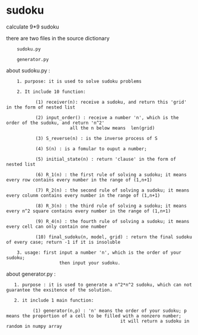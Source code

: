 # sudoku
calculate 9*9 sudoku

there are two files in the source dictionary
        
        sudoku.py
        
        generator.py

about sudoku.py :
        
        1. purpose: it is used to solve sudoku problems
        
        2. It include 10 function:
               
               (1) receiver(n): receive a sudoku, and return this 'grid' in the form of nested list 
               
               (2) input_order() : receive a number 'n', which is the order of the sudoku, and return 'n^2'
                            all the n below means  len(grid)
               
               (3) S_reverse(n) : is the inverse process of S
               
               (4) S(n) : is a fomular to ouput a number;
               
               (5) initial_state(n) : return 'clause' in the form of nested list
               
               (6) R_1(n) : the first rule of solving a sudoku; it means every row contains every number in the range of (1,n+1)
               
               (7) R_2(n) : the second rule of solving a sudoku; it means every colunm contains every number in the range of (1,n+1)
               
               (8) R_3(n) : the third rule of solving a sudoku; it means every n^2 square contains every number in the range of (1,n+1)
               
               (9) R_4(n) : the fourth rule of solving a sudoku; it means every cell can only contain one number
               
               (10) final_sudoku(n, model, grid) : return the final sudoku of every case; return -1 if it is insoluble 
        
        3. usage: first input a number 'n', which is the order of your sudoku;
                        then input your sudoku.

about generator.py :
       
       1. purpose : it is used to generate a n^2*n^2 sudoku, which can not guarantee the exsitence of the solution.
       
       2. it include 1 main function:
              
              (1) generator(n,p) : 'n' means the order of your sudoku; p means the proportion of a cell to be filled with a nonzero number;
                                               it will return a sudoku in random in numpy array
              
                        
